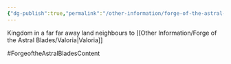 ```yaml
---
{"dg-publish":true,"permalink":"/other-information/forge-of-the-astral-blades/locations/redspire/","updated":"2025-06-10T19:10:49.800+01:00"}
---
```


Kingdom in a far far away land
neighbours to [[Other Information/Forge of the Astral Blades/Valoria\|Valoria]]

#ForgeoftheAstralBladesContent  